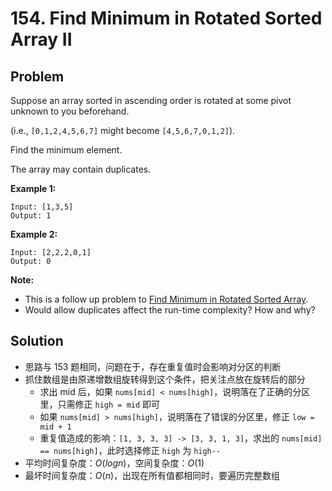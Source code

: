 # 154. Find Minimum in Rotated Sorted Array II

## Problem

Suppose an array sorted in ascending order is rotated at some pivot unknown to you beforehand.

(i.e.,  `[0,1,2,4,5,6,7]` might become  `[4,5,6,7,0,1,2]`).

Find the minimum element.

The array may contain duplicates.

**Example 1:**

```
Input: [1,3,5]
Output: 1
```

**Example 2:**

```
Input: [2,2,2,0,1]
Output: 0
```

**Note:**

- This is a follow up problem to [Find Minimum in Rotated Sorted Array](https://leetcode.com/problems/find-minimum-in-rotated-sorted-array/description/).
- Would allow duplicates affect the run-time complexity? How and why?

## Solution

- 思路与 153 题相同，问题在于，存在重复值时会影响对分区的判断
- 抓住数组是由原递增数组旋转得到这个条件，把关注点放在旋转后的部分
  - 求出 mid 后，如果 `nums[mid] < nums[high]`，说明落在了正确的分区里，只需修正 `high = mid` 即可
  - 如果 `nums[mid] > nums[high]`，说明落在了错误的分区里，修正 `low = mid + 1`
  - 重复值造成的影响：`[1, 3, 3, 3] -> [3, 3, 1, 3]`，求出的 `nums[mid] == nums[high]`，此时选择修正 `high` 为 `high--`
- 平均时间复杂度：$O(logn)$，空间复杂度：$O(1)$
- 最坏时间复杂度：$O(n)$，出现在所有值都相同时，要遍历完整数组